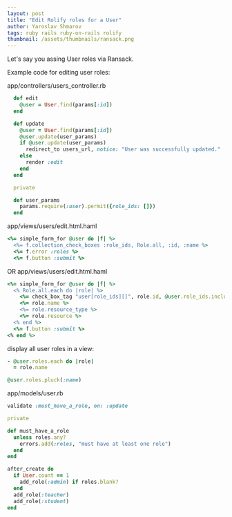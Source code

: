 ```yaml
---
layout: post
title: "Edit Rolify roles for a User"
author: Yaroslav Shmarov
tags: ruby rails ruby-on-rails rolify
thumbnail: /assets/thumbnails/ransack.png
---
```


Let's say you assing User roles via Ransack.

Example code for editing user roles:

app/controllers/users_controller.rb

```ruby
  def edit
    @user = User.find(params[:id])
  end

  def update
    @user = User.find(params[:id])
    @user.update(user_params)
    if @user.update(user_params)
      redirect_to users_url, notice: "User was successfully updated."
    else
      render :edit
    end
  end

  private

  def user_params
    params.require(:user).permit({role_ids: []})
  end
```

app/views/users/edit.html.haml

```ruby
<%= simple_form_for @user do |f| %>
  <%= f.collection_check_boxes :role_ids, Role.all, :id, :name %>
  <%= f.error :roles %>
  <%= f.button :submit %>
```

OR app/views/users/edit.html.haml

```ruby
<%= simple_form_for @user do |f| %>
  <% Role.all.each do |role| %>
    <%= check_box_tag "user[role_ids][]", role.id, @user.role_ids.include?(role.id) %>
    <%= role.name %>
    <%= role.resource_type %>
    <%= role.resource %>
  <% end %>
  <%= f.button :submit %>
<% end %>
```

display all user roles in a view:

```ruby
- @user.roles.each do |role|
  = role.name

@user.roles.pluck(:name)
```
app/models/user.rb

```ruby
validate :must_have_a_role, on: :update

private

def must_have_a_role
  unless roles.any?
    errors.add(:roles, "must have at least one role")
  end
end

after_create do
  if User.count == 1
    add_role(:admin) if roles.blank?
  end
  add_role(:teacher)
  add_role(:student)
end
```
